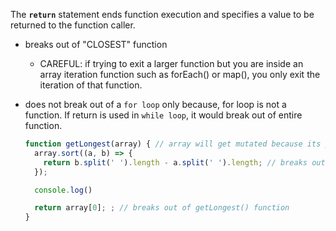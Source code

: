 The **`return`** statement ends function execution and specifies a value to be returned to the function caller.

- breaks out of "CLOSEST" function

  - CAREFUL: if trying to exit a larger function but you are inside an array iteration function such as forEach() or map(), you only exit the iteration of that function. 

- does not break out of a `for loop` only because, for loop is not a function. If return is used in `while loop`, it would break out of entire function. 

  ```js
  function getLongest(array) { // array will get mutated because its pass by reference
    array.sort((a, b) => {
      return b.split(' ').length - a.split(' ').length; // breaks out of the callback function, not out of sort function
    });
  
    console.log()
  
    return array[0]; ; // breaks out of getLongest() function
  }
  ```

